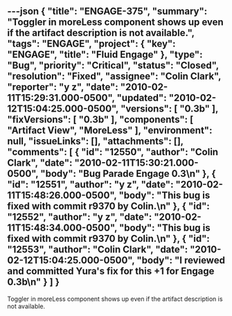 ---json
{
  "title": "ENGAGE-375",
  "summary": "Toggler in moreLess component shows up even if the artifact description is not available.",
  "tags": "ENGAGE",
  "project": {
    "key": "ENGAGE",
    "title": "Fluid Engage"
  },
  "type": "Bug",
  "priority": "Critical",
  "status": "Closed",
  "resolution": "Fixed",
  "assignee": "Colin Clark",
  "reporter": "y z",
  "date": "2010-02-11T15:29:31.000-0500",
  "updated": "2010-02-12T15:04:25.000-0500",
  "versions": [
    "0.3b"
  ],
  "fixVersions": [
    "0.3b"
  ],
  "components": [
    "Artifact View",
    "MoreLess"
  ],
  "environment": null,
  "issueLinks": [],
  "attachments": [],
  "comments": [
    {
      "id": "12550",
      "author": "Colin Clark",
      "date": "2010-02-11T15:30:21.000-0500",
      "body": "Bug Parade Engage 0.3\n"
    },
    {
      "id": "12551",
      "author": "y z",
      "date": "2010-02-11T15:48:26.000-0500",
      "body": "This bug is fixed with commit r9370 by Colin.\n"
    },
    {
      "id": "12552",
      "author": "y z",
      "date": "2010-02-11T15:48:34.000-0500",
      "body": "This bug is fixed with commit r9370 by Colin.\n"
    },
    {
      "id": "12553",
      "author": "Colin Clark",
      "date": "2010-02-12T15:04:25.000-0500",
      "body": "I reviewed and committed Yura's fix for this +1 for Engage 0.3b\n"
    }
  ]
}
---
Toggler in moreLess component shows up even if the artifact description is not available.

        